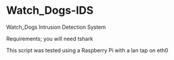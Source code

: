 Watch_Dogs-IDS
==============

Watch_Dogs Intrusion Detection System

Requirements;
you will need tshark


This script was tested using a Raspberry Pi with a lan tap on eth0
